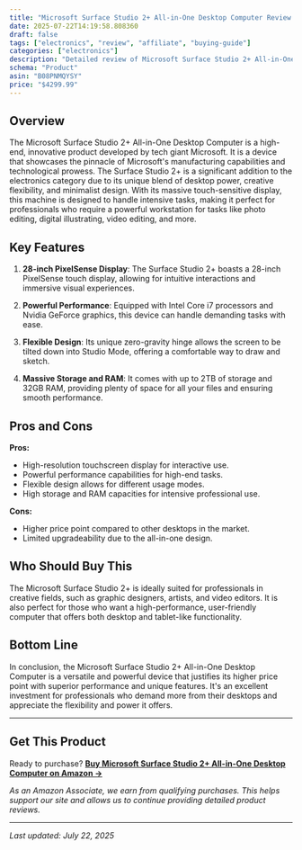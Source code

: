 ```yaml
---
title: "Microsoft Surface Studio 2+ All-in-One Desktop Computer Review - Complete Analysis & Buying Guide"
date: 2025-07-22T14:19:58.808360
draft: false
tags: ["electronics", "review", "affiliate", "buying-guide"]
categories: ["electronics"]
description: "Detailed review of Microsoft Surface Studio 2+ All-in-One Desktop Computer. Features, pros, cons, and buying recommendations."
schema: "Product"
asin: "B08PNMQYSY"
price: "$4299.99"
---
```


## Overview

The Microsoft Surface Studio 2+ All-in-One Desktop Computer is a high-end, innovative product developed by tech giant Microsoft. It is a device that showcases the pinnacle of Microsoft's manufacturing capabilities and technological prowess. The Surface Studio 2+ is a significant addition to the electronics category due to its unique blend of desktop power, creative flexibility, and minimalist design. With its massive touch-sensitive display, this machine is designed to handle intensive tasks, making it perfect for professionals who require a powerful workstation for tasks like photo editing, digital illustrating, video editing, and more.

## Key Features

1. **28-inch PixelSense Display**: The Surface Studio 2+ boasts a 28-inch PixelSense touch display, allowing for intuitive interactions and immersive visual experiences.

2. **Powerful Performance**: Equipped with Intel Core i7 processors and Nvidia GeForce graphics, this device can handle demanding tasks with ease.

3. **Flexible Design**: Its unique zero-gravity hinge allows the screen to be tilted down into Studio Mode, offering a comfortable way to draw and sketch.

4. **Massive Storage and RAM**: It comes with up to 2TB of storage and 32GB RAM, providing plenty of space for all your files and ensuring smooth performance.

## Pros and Cons

**Pros:**
- High-resolution touchscreen display for interactive use.
- Powerful performance capabilities for high-end tasks.
- Flexible design allows for different usage modes.
- High storage and RAM capacities for intensive professional use.

**Cons:**
- Higher price point compared to other desktops in the market.
- Limited upgradeability due to the all-in-one design.

## Who Should Buy This

The Microsoft Surface Studio 2+ is ideally suited for professionals in creative fields, such as graphic designers, artists, and video editors. It is also perfect for those who want a high-performance, user-friendly computer that offers both desktop and tablet-like functionality.

## Bottom Line

In conclusion, the Microsoft Surface Studio 2+ All-in-One Desktop Computer is a versatile and powerful device that justifies its higher price point with superior performance and unique features. It's an excellent investment for professionals who demand more from their desktops and appreciate the flexibility and power it offers.

---

## Get This Product

Ready to purchase? **[Buy Microsoft Surface Studio 2+ All-in-One Desktop Computer on Amazon →](https://amzn.to/4o5YX0U)**

*As an Amazon Associate, we earn from qualifying purchases. This helps support our site and allows us to continue providing detailed product reviews.*

---

*Last updated: July 22, 2025*